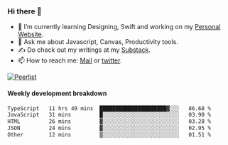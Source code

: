 ### Hi there 👋

- 🌱 I’m currently learning Designing, Swift and working on my [Personal Website](https://vaishak.de/).
- 💬 Ask me about Javascript, Canvas,  Productivity tools. 
- :writing_hand: Do check out my writings at my [Substack](https://kvaishak.substack.com/).
- 📫 How to reach me: [Mail](mailto:vaishak.kaippanchery@gmail.com) or [twitter](https://twitter.com/kvaishark).

[![Peerlist](https://github-readme-badge.peerlist.io/api/vaishak?style=plastic)](https://peerlist.io/vaishak)

#### Weekly development breakdown

<!--START_SECTION:waka-->

```txt
TypeScript   11 hrs 49 mins  █████████████████████▓░░░   86.68 %
JavaScript   31 mins         █░░░░░░░░░░░░░░░░░░░░░░░░   03.90 %
HTML         26 mins         ▓░░░░░░░░░░░░░░░░░░░░░░░░   03.28 %
JSON         24 mins         ▓░░░░░░░░░░░░░░░░░░░░░░░░   02.95 %
Other        12 mins         ▒░░░░░░░░░░░░░░░░░░░░░░░░   01.51 %
```

<!--END_SECTION:waka-->
